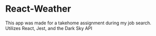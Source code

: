 # React-Weather
This app was made for a takehome assignment during my job search. Utilizes React, Jest, and the Dark Sky API

